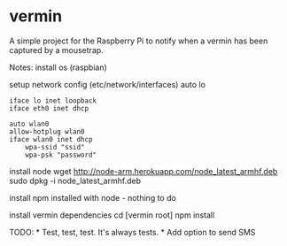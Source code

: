 vermin
======

A simple project for the Raspberry Pi to notify when a vermin has been captured by a mousetrap.


Notes:
install os (raspbian)

setup network config (etc/network/interfaces)
    auto lo

    iface lo inet loopback
    iface eth0 inet dhcp

    auto wlan0
    allow-hotplug wlan0
    iface wlan0 inet dhcp
    	wpa-ssid "ssid"
    	wpa-psk "password"

install node
    wget http://node-arm.herokuapp.com/node_latest_armhf.deb
    sudo dpkg -i node_latest_armhf.deb

install npm
    installed with node - nothing to do

install vermin dependencies
    cd [vermin root]
    npm install


TODO:
    * Test, test, test. It's always tests.
    * Add option to send SMS
